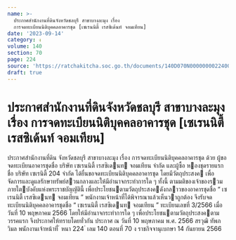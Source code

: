 ```yaml
---
name: >-
  ประกาศสำนักงานที่ดินจังหวัดชลบุรี สาขาบางละมุง เรื่อง
  การจดทะเบียนนิติบุคคลอาคารชุด [เซเรนนิตี้ เรสซิเด้นท์ จอมเทียน]
date: '2023-09-14'
category: ง
volume: 140
section: 70
page: 224
source: 'https://ratchakitcha.soc.go.th/documents/140D070N0000000022400.pdf'
draft: true
---
```


# ประกาศสำนักงานที่ดินจังหวัดชลบุรี สาขาบางละมุง เรื่อง การจดทะเบียนนิติบุคคลอาคารชุด [เซเรนนิตี้ เรสซิเด้นท์ จอมเทียน]

ประกาศสํานักงานที่ดิน จังหวัดชลบุรี สาขาบางละมุง เรื่อง การจดทะเบียนนิติบุคคลอาคารชุด ด้วย ผู้ขอจดทะเบียนอาคารชุดชื่อ บริษัท เซเรนนิตี้ เรสซิเดนท จอมเทียน จํากัด และผู้ซื้อ หองชุดรายแรกชื่อ บริษัท เซเรนิตี้ 204 จํากัด ได้ยื่นขอจดทะเบียนนิติบุคคลอาคารชุด โดยมีวัตถุประสงค เพื่อจัดการและดูแลรักษาทรัพย์สวนกลางและให้มีอํานาจกระทําการใด ๆ ทั้งนี้ ตามมติของเจ้าของรวม ภายใตบังคับแห่งพระราชบัญญัตินี้ เพื่อประโยชนตามวัตถุประสงคดังกลาวของอาคารชุดชื่อ “ เซเรนนิตี้ เรสซิเดนท จอมเทียน ” พนักงานเจ้าหน้าที่ได้พิจารณาแล้วเห็นวาถูกต้อง จึงรับจดทะเบียนนิติบุคคลอาคารชุดชื่อ “ เซเรนนิตี้ เรสซิเดนท จอมเทียน ” ทะเบียนเลขที่ 3/2566 เมื่อวันที่ 10 พฤษภาคม 2566 โดยให้มีอํานาจกระทําการใด ๆ เพื่อประโยชนตามวัตถุประสงคตามวรรคแรก จึงประกาศให้ทราบโดยทั่วกัน ประกาศ ณ วันที่ 10 พฤษภาคม พ.ศ. 2566 สรวุฒิ ทัพภวิมล พนักงานเจ้าหน้าที่ ้ หนา 224 ่ เลม 140 ตอนที่ 70 ง ราชกิจจานุเบกษา 14 กันยายน 2566
